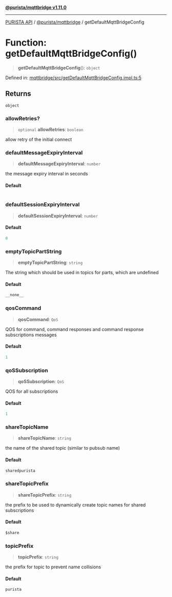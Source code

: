 [**@purista/mqttbridge v1.11.0**](../README.md)

***

[PURISTA API](../../../packages.md) / [@purista/mqttbridge](../README.md) / getDefaultMqttBridgeConfig

# Function: getDefaultMqttBridgeConfig()

> **getDefaultMqttBridgeConfig**(): `object`

Defined in: [mqttbridge/src/getDefaultMqttBridgeConfig.impl.ts:5](https://github.com/puristajs/purista/blob/master/packages/mqttbridge/src/getDefaultMqttBridgeConfig.impl.ts#L5)

## Returns

`object`

### allowRetries?

> `optional` **allowRetries**: `boolean`

allow retry of the initial connect

### defaultMessageExpiryInterval

> **defaultMessageExpiryInterval**: `number`

the message expiry interval in seconds

#### Default

```ts

```

### defaultSessionExpiryInterval

> **defaultSessionExpiryInterval**: `number`

#### Default

```ts
0
```

### emptyTopicPartString

> **emptyTopicPartString**: `string`

The string which should be used in topics for parts, which are undefined

#### Default

```ts
__none__
```

### qosCommand

> **qosCommand**: `QoS`

QOS for command, command responses and command response subscriptions messages

#### Default

```ts
1
```

### qoSSubscription

> **qoSSubscription**: `QoS`

QOS for all subscriptions

#### Default

```ts
1
```

### shareTopicName

> **shareTopicName**: `string`

the name of the shared topic (similar to pubsub name)

#### Default

```ts
sharedpurista
```

### shareTopicPrefix

> **shareTopicPrefix**: `string`

the prefix to be used to dynamically create topic names for shared subscriptions

#### Default

```ts
$share
```

### topicPrefix

> **topicPrefix**: `string`

the prefix for topic to prevent name collisions

#### Default

```ts
purista
```

